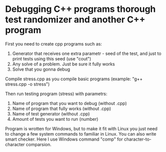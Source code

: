 # Debugging C++ programs thorough test randomizer and another C++ program 

First you need to create cpp programs such as: 
  1) Generator that receives one extra parametr - seed of the test,
     and just to print tests using this seed (use "cout")
  2) Any solve of a problem. Just be sure it fully works
  3) Solve that you gonna debug

Compile stress.cpp as you compile basic programs (example: "g++ stress.cpp -o stress")

Then run testing program (stress) with parametrs:
  1) Name of program that you want to debug (without .cpp)
  2) Name of program that fully works (without .cpp)
  3) Name of test generator (without .cpp)
  4) Amount of tests you want to run (number)

Program is wrotten for Windows, but to make it fit with Linux you just need to change a few system commands to familiar in Linux.
You can also write smart checker. Here I use Windows command "comp" for character-to-character comparsion.

